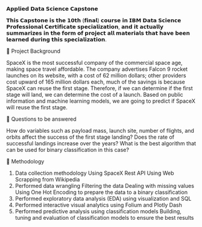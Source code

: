 𝗔𝗽𝗽𝗹𝗶𝗲𝗱 𝗗𝗮𝘁𝗮 𝗦𝗰𝗶𝗲𝗻𝗰𝗲 𝗖𝗮𝗽𝘀𝘁𝗼𝗻𝗲

𝗧𝗵𝗶𝘀 𝗖𝗮𝗽𝘀𝘁𝗼𝗻𝗲 𝗶𝘀 𝘁𝗵𝗲 𝟭𝟬𝘁𝗵 (𝗳𝗶𝗻𝗮𝗹) 𝗰𝗼𝘂𝗿𝘀𝗲 𝗶𝗻 𝗜𝗕𝗠 𝗗𝗮𝘁𝗮 𝗦𝗰𝗶𝗲𝗻𝗰𝗲 𝗣𝗿𝗼𝗳𝗲𝘀𝘀𝗶𝗼𝗻𝗮𝗹 𝗖𝗲𝗿𝘁𝗶𝗳𝗶𝗰𝗮𝘁𝗲 𝘀𝗽𝗲𝗰𝗶𝗮𝗹𝗶𝘇𝗮𝘁𝗶𝗼𝗻, 𝗮𝗻𝗱 𝗶𝘁 𝗮𝗰𝘁𝘂𝗮𝗹𝗹𝘆 𝘀𝘂𝗺𝗺𝗮𝗿𝗶𝘇𝗲𝘀 𝗶𝗻 𝘁𝗵𝗲 𝗳𝗼𝗿𝗺 𝗼𝗳 𝗽𝗿𝗼𝗷𝗲𝗰𝘁 𝗮𝗹𝗹 𝗺𝗮𝘁𝗲𝗿𝗶𝗮𝗹𝘀 𝘁𝗵𝗮𝘁 𝗵𝗮𝘃𝗲 𝗯𝗲𝗲𝗻 𝗹𝗲𝗮𝗿𝗻𝗲𝗱 𝗱𝘂𝗿𝗶𝗻𝗴 𝘁𝗵𝗶𝘀 𝘀𝗽𝗲𝗰𝗶𝗮𝗹𝗶𝘇𝗮𝘁𝗶𝗼𝗻.

📄 Project Background

SpaceX is the most successful company of the commercial space age, making space travel affordable. The company advertises Falcon 9 rocket launches on its website, with a cost of 62 million dollars; other providers cost upward of 165 million dollars each, much of the savings is because SpaceX can reuse the first stage. Therefore, if we can determine if the first stage will land, we can determine the cost of a launch. Based on public information and machine learning models, we are going to predict if SpaceX will reuse the first stage.

📄 Questions to be answered

How do variables such as payload mass, launch site, number of flights, and orbits affect the success of the first stage landing?
Does the rate of successful landings increase over the years?
What is the best algorithm that can be used for binary classification in this case?

📄 Methodology

1. Data collection methodology
Using SpaceX Rest API
Using Web Scrapping from Wikipedia
2. Performed data wrangling
Filtering the data
Dealing with missing values
Using One Hot Encoding to prepare the data to a binary classification
3. Performed exploratory data analysis (EDA) using visualization and SQL
4. Performed interactive visual analytics using Folium and Plotly Dash
5. Performed predictive analysis using classification models
Building, tuning and evaluation of classification models to ensure the best results
